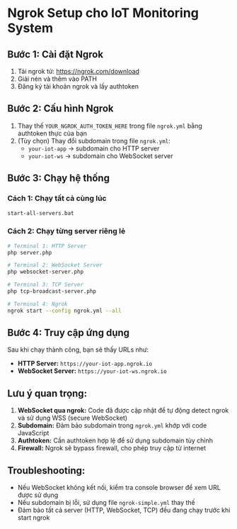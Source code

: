 # Ngrok Setup cho IoT Monitoring System

## Bước 1: Cài đặt Ngrok
1. Tải ngrok từ: https://ngrok.com/download
2. Giải nén và thêm vào PATH
3. Đăng ký tài khoản ngrok và lấy authtoken

## Bước 2: Cấu hình Ngrok
1. Thay thế `YOUR_NGROK_AUTH_TOKEN_HERE` trong file `ngrok.yml` bằng authtoken thực của bạn
2. (Tùy chọn) Thay đổi subdomain trong file `ngrok.yml`:
   - `your-iot-app` → subdomain cho HTTP server
   - `your-iot-ws` → subdomain cho WebSocket server

## Bước 3: Chạy hệ thống
### Cách 1: Chạy tất cả cùng lúc
```bash
start-all-servers.bat
```

### Cách 2: Chạy từng server riêng lẻ
```bash
# Terminal 1: HTTP Server
php server.php

# Terminal 2: WebSocket Server  
php websocket-server.php

# Terminal 3: TCP Server
php tcp-broadcast-server.php

# Terminal 4: Ngrok
ngrok start --config ngrok.yml --all
```

## Bước 4: Truy cập ứng dụng
Sau khi chạy thành công, bạn sẽ thấy URLs như:
- **HTTP Server:** `https://your-iot-app.ngrok.io`
- **WebSocket Server:** `https://your-iot-ws.ngrok.io`

## Lưu ý quan trọng:
1. **WebSocket qua ngrok:** Code đã được cập nhật để tự động detect ngrok và sử dụng WSS (secure WebSocket)
2. **Subdomain:** Đảm bảo subdomain trong `ngrok.yml` khớp với code JavaScript
3. **Authtoken:** Cần authtoken hợp lệ để sử dụng subdomain tùy chỉnh
4. **Firewall:** Ngrok sẽ bypass firewall, cho phép truy cập từ internet

## Troubleshooting:
- Nếu WebSocket không kết nối, kiểm tra console browser để xem URL được sử dụng
- Nếu subdomain bị lỗi, sử dụng file `ngrok-simple.yml` thay thế
- Đảm bảo tất cả server (HTTP, WebSocket, TCP) đều đang chạy trước khi start ngrok 